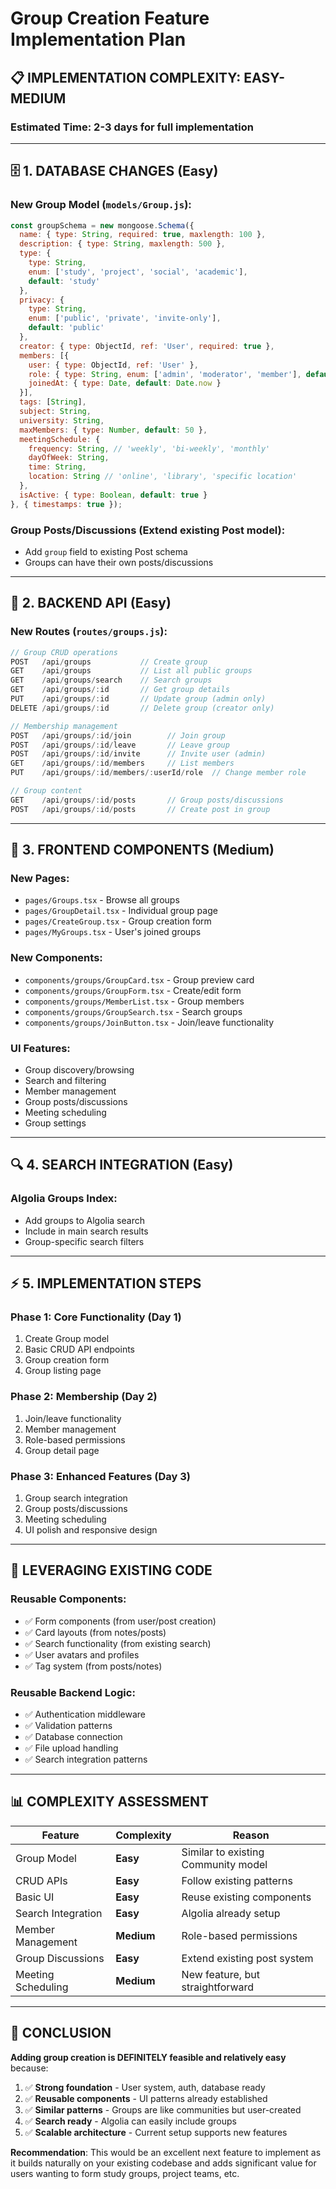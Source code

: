# Group Creation Feature Implementation Plan

## 📋 **IMPLEMENTATION COMPLEXITY: EASY-MEDIUM**

### **Estimated Time: 2-3 days for full implementation**

---

## 🗄️ **1. DATABASE CHANGES (Easy)**

### **New Group Model** (`models/Group.js`):
```javascript
const groupSchema = new mongoose.Schema({
  name: { type: String, required: true, maxlength: 100 },
  description: { type: String, maxlength: 500 },
  type: { 
    type: String, 
    enum: ['study', 'project', 'social', 'academic'], 
    default: 'study' 
  },
  privacy: { 
    type: String, 
    enum: ['public', 'private', 'invite-only'], 
    default: 'public' 
  },
  creator: { type: ObjectId, ref: 'User', required: true },
  members: [{ 
    user: { type: ObjectId, ref: 'User' },
    role: { type: String, enum: ['admin', 'moderator', 'member'], default: 'member' },
    joinedAt: { type: Date, default: Date.now }
  }],
  tags: [String],
  subject: String,
  university: String,
  maxMembers: { type: Number, default: 50 },
  meetingSchedule: {
    frequency: String, // 'weekly', 'bi-weekly', 'monthly'
    dayOfWeek: String,
    time: String,
    location: String // 'online', 'library', 'specific location'
  },
  isActive: { type: Boolean, default: true }
}, { timestamps: true });
```

### **Group Posts/Discussions** (Extend existing Post model):
- Add `group` field to existing Post schema
- Groups can have their own posts/discussions

---

## 🔧 **2. BACKEND API (Easy)**

### **New Routes** (`routes/groups.js`):
```javascript
// Group CRUD operations
POST   /api/groups           // Create group
GET    /api/groups           // List all public groups  
GET    /api/groups/search    // Search groups
GET    /api/groups/:id       // Get group details
PUT    /api/groups/:id       // Update group (admin only)
DELETE /api/groups/:id       // Delete group (creator only)

// Membership management
POST   /api/groups/:id/join        // Join group
POST   /api/groups/:id/leave       // Leave group
POST   /api/groups/:id/invite      // Invite user (admin)
GET    /api/groups/:id/members     // List members
PUT    /api/groups/:id/members/:userId/role  // Change member role

// Group content
GET    /api/groups/:id/posts       // Group posts/discussions
POST   /api/groups/:id/posts       // Create post in group
```

---

## 🎨 **3. FRONTEND COMPONENTS (Medium)**

### **New Pages**:
- `pages/Groups.tsx` - Browse all groups
- `pages/GroupDetail.tsx` - Individual group page
- `pages/CreateGroup.tsx` - Group creation form
- `pages/MyGroups.tsx` - User's joined groups

### **New Components**:
- `components/groups/GroupCard.tsx` - Group preview card
- `components/groups/GroupForm.tsx` - Create/edit form
- `components/groups/MemberList.tsx` - Group members
- `components/groups/GroupSearch.tsx` - Search groups
- `components/groups/JoinButton.tsx` - Join/leave functionality

### **UI Features**:
- Group discovery/browsing
- Search and filtering
- Member management
- Group posts/discussions
- Meeting scheduling
- Group settings

---

## 🔍 **4. SEARCH INTEGRATION (Easy)**

### **Algolia Groups Index**:
- Add groups to Algolia search
- Include in main search results
- Group-specific search filters

---

## ⚡ **5. IMPLEMENTATION STEPS**

### **Phase 1: Core Functionality (Day 1)**
1. Create Group model
2. Basic CRUD API endpoints  
3. Group creation form
4. Group listing page

### **Phase 2: Membership (Day 2)**
1. Join/leave functionality
2. Member management
3. Role-based permissions
4. Group detail page

### **Phase 3: Enhanced Features (Day 3)**
1. Group search integration
2. Group posts/discussions
3. Meeting scheduling
4. UI polish and responsive design

---

## 🎯 **LEVERAGING EXISTING CODE**

### **Reusable Components**:
- ✅ Form components (from user/post creation)
- ✅ Card layouts (from notes/posts)
- ✅ Search functionality (from existing search)
- ✅ User avatars and profiles
- ✅ Tag system (from posts/notes)

### **Reusable Backend Logic**:
- ✅ Authentication middleware
- ✅ Validation patterns
- ✅ Database connection
- ✅ File upload handling
- ✅ Search integration patterns

---

## 📊 **COMPLEXITY ASSESSMENT**

| Feature | Complexity | Reason |
|---------|------------|---------|
| Group Model | **Easy** | Similar to existing Community model |
| CRUD APIs | **Easy** | Follow existing patterns |
| Basic UI | **Easy** | Reuse existing components |
| Search Integration | **Easy** | Algolia already setup |
| Member Management | **Medium** | Role-based permissions |
| Group Discussions | **Easy** | Extend existing post system |
| Meeting Scheduling | **Medium** | New feature, but straightforward |

---

## 🚀 **CONCLUSION**

**Adding group creation is DEFINITELY feasible and relatively easy** because:

1. ✅ **Strong foundation** - User system, auth, database ready
2. ✅ **Reusable components** - UI patterns already established  
3. ✅ **Similar patterns** - Groups are like communities but user-created
4. ✅ **Search ready** - Algolia can easily include groups
5. ✅ **Scalable architecture** - Current setup supports new features

**Recommendation**: This would be an excellent next feature to implement as it builds naturally on your existing codebase and adds significant value for users wanting to form study groups, project teams, etc.
